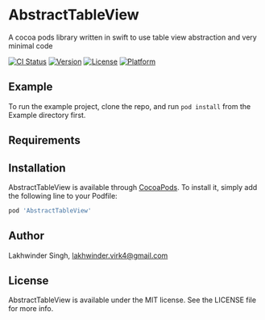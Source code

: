 # AbstractTableView
A cocoa pods library written in swift to use table view abstraction and very minimal code

[![CI Status](https://img.shields.io/travis/LakhwinderSingh/AbstractTableView.svg?style=flat)](https://travis-ci.org/github/lakhvirk/AbstractTableView)
[![Version](https://img.shields.io/cocoapods/v/AbstractTableView.svg?style=flat)](https://cocoapods.org/pods/AbstractTableView)
[![License](https://img.shields.io/cocoapods/l/AbstractTableView.svg?style=flat)](https://cocoapods.org/pods/AbstractTableView)
[![Platform](https://img.shields.io/cocoapods/p/AbstractTableView.svg?style=flat)](https://cocoapods.org/pods/AbstractTableView)

## Example

To run the example project, clone the repo, and run `pod install` from the Example directory first.

## Requirements

## Installation

AbstractTableView is available through [CocoaPods](https://cocoapods.org). To install
it, simply add the following line to your Podfile:

```ruby
pod 'AbstractTableView'
```

## Author

Lakhwinder Singh, lakhwinder.virk4@gmail.com

## License

AbstractTableView is available under the MIT license. See the LICENSE file for more info.
